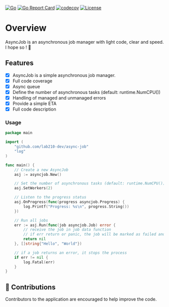 [![Go](https://github.com/lab210-dev/async-job/actions/workflows/go.yml/badge.svg)](https://github.com/lab210-dev/async-job/actions/workflows/go.yml)
[![Go Report Card](https://goreportcard.com/badge/github.com/lab210-dev/async-job)](https://goreportcard.com/report/github.com/lab210-dev/async-job)
[![codecov](https://codecov.io/gh/lab210-dev/async-job/branch/main/graph/badge.svg?token=3JRL5ZLSIH)](https://codecov.io/gh/lab210-dev/async-job)
[![License](https://img.shields.io/badge/license-MIT-blue.svg)](https://github.com/lab210-dev/async-job/blob/main/LICENSE)
# Overview

AsyncJob is an asynchronous job manager with light code, clear and speed. I hope so ! 😬

## Features

- [x] AsyncJob is a simple asynchronous job manager.
- [x] Full code coverage
- [x] Async queue
- [x] Define the number of asynchronous tasks (default: runtime.NumCPU())
- [x] Handling of managed and unmanaged errors
- [x] Provide a simple ETA
- [x] Full code description

### Usage

```go
package main

import (
	"github.com/lab210-dev/async-job"
	"log"
)

func main() {
	// Create a new AsyncJob
	asj := asyncjob.New()

	// Set the number of asynchronous tasks (default: runtime.NumCPU())
	asj.SetWorkers(2)

	// Listen to the progress status
	asj.OnProgress(func(progress asyncjob.Progress) {
		log.Printf("Progress: %s\n", progress.String())
	})

	// Run all jobs 
	err := asj.Run(func(job asyncjob.Job) error {
        // receive the job in job data function
        // if err return or panic, the job will be marked as failed and all progress will be canceled
        return nil
    }, []string{"Hello", "World"})

	// if a job returns an error, it stops the process
	if err != nil {
		log.Fatal(err)
	}
}
```

## 🤝 Contributions
Contributors to the application are encouraged to help improve the code.